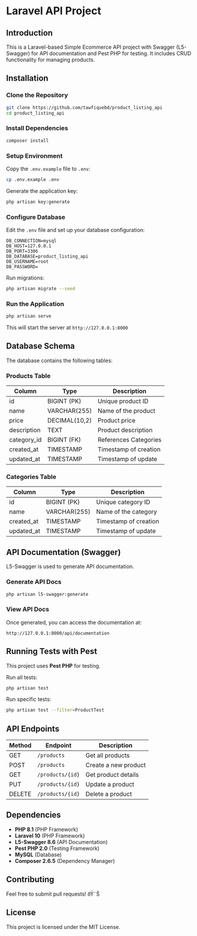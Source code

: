 # Laravel API Project

## Introduction
This is a Laravel-based Simple Ecommerce API project with Swagger (L5-Swagger) for API documentation and Pest PHP for testing. It includes CRUD functionality for managing products.

## Installation

### Clone the Repository
```bash
git clone https://github.com/tawfiquebd/product_listing_api
cd product_listing_api
```

### Install Dependencies
```bash
composer install
```

### Setup Environment
Copy the `.env.example` file to `.env`:
```bash
cp .env.example .env
```

Generate the application key:
```bash
php artisan key:generate
```

### Configure Database
Edit the `.env` file and set up your database configuration:
```
DB_CONNECTION=mysql
DB_HOST=127.0.0.1
DB_PORT=3306
DB_DATABASE=product_listing_api
DB_USERNAME=root
DB_PASSWORD=
```

Run migrations:
```bash
php artisan migrate --seed
```

### Run the Application
```bash
php artisan serve
```
This will start the server at `http://127.0.0.1:8000`

## Database Schema
The database contains the following tables:

### **Products Table**
| Column      | Type         | Description            |
|------------|-------------|------------------------|
| id         | BIGINT (PK) | Unique product ID     |
| name       | VARCHAR(255)| Name of the product   |
| price      | DECIMAL(10,2)| Product price         |
| description| TEXT        | Product description   |
| category_id| BIGINT (FK) | References Categories |
| created_at | TIMESTAMP   | Timestamp of creation |
| updated_at | TIMESTAMP   | Timestamp of update   |

### **Categories Table**
| Column      | Type         | Description            |
|------------|-------------|------------------------|
| id         | BIGINT (PK) | Unique category ID    |
| name       | VARCHAR(255)| Name of the category  |
| created_at | TIMESTAMP   | Timestamp of creation |
| updated_at | TIMESTAMP   | Timestamp of update   |

## API Documentation (Swagger)

L5-Swagger is used to generate API documentation.

### Generate API Docs
```bash
php artisan l5-swagger:generate
```

### View API Docs
Once generated, you can access the documentation at:
```
http://127.0.0.1:8000/api/documentation
```

## Running Tests with Pest
This project uses **Pest PHP** for testing.

Run all tests:
```bash
php artisan test
```

Run specific tests:
```bash
php artisan test --filter=ProductTest
```

## API Endpoints

| Method | Endpoint       | Description             |
|--------|---------------|-------------------------|
| GET    | `/products`   | Get all products        |
| POST   | `/products`   | Create a new product    |
| GET    | `/products/{id}` | Get product details   |
| PUT    | `/products/{id}` | Update a product      |
| DELETE | `/products/{id}` | Delete a product      |

## Dependencies
- **PHP 8.1** (PHP Framework)
- **Laravel 10** (PHP Framework)
- **L5-Swagger 8.6** (API Documentation)
- **Pest PHP 2.0** (Testing Framework)
- **MySQL** (Database)
- **Composer  2.6.5** (Dependency Manager)

## Contributing
Feel free to submit pull requests! ðŸ˜Š

##  License
This project is licensed under the MIT License.

